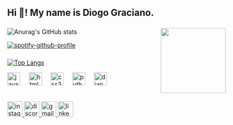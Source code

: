 <h2 align="left">Hi 👋! My name is Diogo Graciano.</h2>

###

<img align="right" height="150" src="https://i.giphy.com/media/v1.Y2lkPTc5MGI3NjExZXcwdnd3cGdzOWNjM3BzYW15dmRkOWhtZjJiZnNqNXR3aG01dXRmMSZlcD12MV9pbnRlcm5hbF9naWZfYnlfaWQmY3Q9Zw/oGBswwsBKsUmqsa9Iq/giphy.gif"  />

###


![Anurag's GitHub stats](https://github-readme-stats.vercel.app/api?username=graciiano&count_private=true&theme=dark)

[![spotify-github-profile](https://spotify-github-profile.kittinanx.com/api/view?uid=kegtwlpr6dl1fhn7ob8ulkl28&cover_image=true&theme=novatorem&show_offline=false&background_color=121212&interchange=false&bar_color=53b14f&bar_color_cover=false)](https://spotify-github-profile.kittinanx.com/api/view?uid=kegtwlpr6dl1fhn7ob8ulkl28&redirect=true)
###

[![Top Langs](https://github-readme-stats.vercel.app/api/top-langs/?username=graciiano&layout=compact&count_private=true&theme=radical)](https://github.com/graciiano/Graciiano)




<div align="left">
  <img src="https://cdn.jsdelivr.net/gh/devicons/devicon/icons/javascript/javascript-original.svg" height="30" alt="javascript logo"  />
  <img width="12" />
  <img src="https://cdn.jsdelivr.net/gh/devicons/devicon/icons/html5/html5-original.svg" height="30" alt="html5 logo"  />
  <img width="12" />
  <img src="https://cdn.jsdelivr.net/gh/devicons/devicon/icons/css3/css3-original.svg" height="30" alt="css3 logo"  />
  <img width="12" />
  <img src="https://cdn.jsdelivr.net/gh/devicons/devicon/icons/python/python-original.svg" height="30" alt="python logo"  />
  <img width="12" />
  <img src="https://cdn.jsdelivr.net/gh/devicons/devicon/icons/django/django-plain.svg" height="30" alt="django logo"  />
</div>
<br></br>
<div align="left">
  <a href="https://www.instagram.com/graciaano_/" target="_blank">
    <img src="https://img.shields.io/static/v1?message=Instagram&logo=instagram&label=&color=E4405F&logoColor=white&labelColor=&style=for-the-badge" height="35" alt="instagram logo"  />
  </a>
  <a href="https://discord.com/users/k4shh." target="_blank">
    <img src="https://img.shields.io/static/v1?message=Discord&logo=discord&label=&color=7289DA&logoColor=white&labelColor=&style=for-the-badge" height="35" alt="discord logo"  />
  </a>
  <a href="diogodev00@gmail.com" target="_blank">
    <img src="https://img.shields.io/static/v1?message=Gmail&logo=gmail&label=&color=D14836&logoColor=white&labelColor=&style=for-the-badge" height="35" alt="gmail logo"  />
  </a>
  <a href="https://www.linkedin.com/in/graciiano/" target="_blank">
    <img src="https://img.shields.io/static/v1?message=LinkedIn&logo=linkedin&label=&color=0077B5&logoColor=white&labelColor=&style=for-the-badge" height="35" alt="linkedin logo"  />
  </a>
</div>

###
